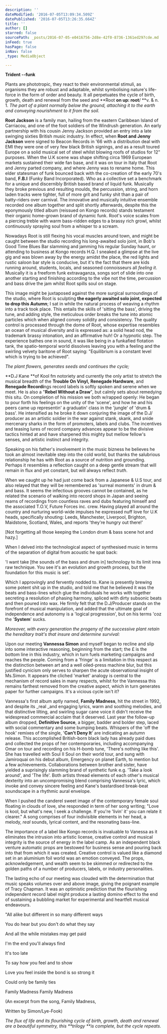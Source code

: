 ```yaml
---
description: ''
dateModified: '2016-07-05T13:09:34.509Z'
datePublished: '2016-07-05T13:26:35.664Z'
title: ''
author: []
starred: false
sourcePath: _posts/2016-07-05-e0416756-2d8e-42f0-8736-1361ed297cde.md
inFeed: true
hasPage: false
inNav: false
_type: MediaObject

---
```

**Trident --funk**

Plants are phototropic, they react to their environmental stimuli, as organisms they are robust and adaptable, whilst symbolising nature's life-force in the form of order and beauty. It all perpetuates the cycle of birth, growth, death and renewal from the seed and **Root **on up: root**/ **v. & n. 1\. _The part of a plant normally below the ground, attaching it to the earth and conveying nourishment to it from the soil._

**Root Jackson** is a family man, hailing from the eastern Caribbean Island of Carriacou, and one of the foot soldiers of the Windrush generation. An early partnership with his cousin Jenny Jackson provided an entry into a late swinging sixties British music industry. In effect, when **Root and Jenny Jackson** were signed to Beacon Records in '66 with a distribution deal with EMI they were one of very few black British signings, and as a result toured Europe on a solid musical set of steel whilst blowing roofs of studios for 12" purposes. When the U.K scene was shape shifting circa 1969 European markets sustained their wide fan base, and it was on tour in Italy that Root and Jenny parted company, and where Jenny was to rename home. This elder statesman of funk bounced back with the co-creation of the early 70's band, **F.B.I** (Funky Band Incorporated). Who as a collective set a benchmark for a unique and discernibly British based brand of liquid funk. Musically they broke previous and resulting moulds, the percussion, string, and horn laden tracks were tighter, full of more grit and funky shit than a pair of batty-riders over carnival. The innovative and musically intuitive ensemble recorded one album together and split shortly afterwards, despite this the eponymously titled album (reissued on Kongo records) stands testament their organic home-grown brand of dynamic funk. Root's voice scales from a piercing treble with warm bass-ridden edges to a brassy rich growl, whilst continuously spraying soul from a whisper to a scream.

Nowadays Root is still flexing his vocal muscles around town, and might be caught between the studio recording his long-awaited solo joint, in Bob's Good Time Blues Bar slamming and jamming his regular Sunday haunt, or attending to business at Kongo records H.Q. I sneaked a glimpse at the live gig and was blown away by the energy amidst the place, the red lights and rustic saloon bar style is conducive, but it's the fact that there are kids running around, students, locals, and seasoned connoisseurs all _feeling it_. Musically it is a freeform funk extravaganza, songs sort of slide into one another starting and finishing according to the vibe not the time, percussion and bass drive the jam whilst Root spills soul on stage.

This image might be juxtaposed against the more surgical surroundings of the studio, where Root is sculpting **the eagerly awaited solo joint, expected to drop this Autumn**; I sat in while the natural process of weaving a rhythm into a track took place. This entails the skills of 'sitting the bass', driving the tune, and adding style, the meticulous order breaks the tune into atomic particles which when aligned convey solidity and consistency. The quality control is processed through the dome of Root, whose expertise resembles an ocean of musical diversity and is expressed as: a solid head nod, the trademark brassy intonation, and an affirmative huh! Or a hypnotic step. The experience bathes one in sound, it was like being in a funkafied flotation tank, the spatio-temporal world dissolves leaving you with a feeling and the swirling velvety baritone of Root saying: "Equilibrium is a constant level which is trying to be achieved".

_The plant flowers, generates seeds and continues the cycle;_

**D.J Kane **of Kool fm notoriety and currently the only artist to stretch the musical breadth of the **Trouble On Vinyl,** **Renegade Hardware**, and **Renegade Recordi**ngs record labels is softly spoken and serene when we meet. He is also a "**Rebel Without a Draw**", but calmly sets about remedying this situ. On completion of his mission we both w/rapped openly: He began to pour forth his feelings on the unity of the 'scene', and how he and his peers came up representin' a graduatin' class in the 'jungle' of 'drum & bass'. He intensified as he broke it down conjuring the image of the D.J/ producer as an artistic soldier in the war against stank, skank, and snide mercenary sharks in the form of promoters, labels and clubs. The incentives and teasing lures of record company advances appear to be the divisive tactics hinted at and have sharpened this mighty but mellow fellow's senses, and artistic instinct and integrity.

Speaking on his father's involvement in the music bizness he believes he took an almost inevitable step into the cold world, but thanks the salubrious relationship he has with Root as a source of nutrition and grounding. Perhaps it resembles a reflection caught on a deep gentle stream that will remain in flux and yet constant, but will always reflect _truth_.

When we caught up he had just come back from a Japanese & U.S tour, and also relayed that they will be remembered as 'surreal moments' in drum & and bass. It seems the infectious grooves cannot be contained, as he related the scenario of walking into record shops in Japan and seeing reams of recordings from countless raves and dubs featuring himself and the associated T.O.V, Future Forces inc. crew. Having played all around the country and nurturing world-wide impulses he expressed nuff love for U.K heads, specifically shouting: Leeds, Manchester, Liverpool, Brighton, Maidstone, Scotland, Wales, and reports 'they're hungry out there!'

\[Not forgetting all those keeping the London drum & bass scene hot and hazy.\]

When I delved into the technological aspect of synthesised music in terms of the separation of digital from acoustic he spat back:

'I want take \[the sounds of the bass and drum in\] technology to its limit inna raw technique. You see it's an evolution and growth process, but the foundation for this music is set'.

Which I approvingly and fervently nodded to. Kane is presently brewing some potent shit up in the studio, and told me that he believed it was the beats and bass-lines which glue the individuals he works with together secreting a resolution of phasing harmony, spliced with dirty subsonic beats and then poured into wax. He firmly felt that the D.J/Producer stands on the forefront of musical manipulation, and added that the ultimate goal of independence and autonomy is a 'logical progression', but on his terms 'coz the '**System**' sucks.

  
_Moreover, with every generation the progeny of the successive plant retain the hereditary trait's that insure and determine survival:_

Upon our meeting **Vannessa Simon** and myself began to recline and slip into some interactive reasoning, beginning from the start; the £ is the bottom line in this industry, which in turn fuels marketing campaigns and reaches the people. Coming from a 'fringe' is a limitation in this respect as the distinction between art and a well oiled-press machine blur, but this justified cynicism only serves to sharpen the acute observational insight of Ms.Simon. It appears the cliched 'market' analogy is central to the mechanism of record sales in many respects, whilst for the Vannessa this remains farthest removed from the creative aspect, which in turn generates paper for further campaigns. It's a vicious cycle isn't it?

Vannessa's first album aptly named, **Family Madness**, hit the street in 1992, and despite its _real _and engaging lyrics, warm and soothing melodies, and that distinctive lilting, and swirling sugar cane voice it didn't receive the widespread commercial acclaim that it deserved. Last year the follow-up album dropped, **Definitive Source**, a bigger, badder and bolder step, laced with social commentary and some bumping beats. Whispers of the 'off the hook' remixes of the single, '**Can't Deny It**' are indicating an autumn release. This accomplished British-born black lady has already paid dues and collected the props of her contemporaries, including accompanying Omar on tour and recording on his H-bomb tune, 'There's nothing like this'. She has travelled with Soul II Soul on their world tour, and sung with Jamiroquai on his debut album, Emergency on planet Earth, to mention but a few achievements. Collaborations between brother and sister, have yielded a suprisingly slamming brand of synthetic funk e.g. 'Take a look around', and 'The life'. Both artists thread elements of each other's musical dexterity into an uncompromising blend comprising Vannessa's lyric, which invoke and convey sincere feeling and Kane's bastardised break-beat soundscape in a rhythmic aural envelope.

When I pushed the canderel sweet image of the contemporary female soul floating in clouds of love, she responded in term of her song writing; "Love is kool, but what's new, I seek a challenge. If you're 'livin' it' you can relate it clearer." A song comprises of four indivisible elements in her head, a melody, _real_ sounds, lyrical content, and the resonating bass-line.

The importance of a label like Kongo records is invaluable to Vanessa as it eliminates the intrusion into artistic license, creative control and musical integrity is the source of energy in the label camp. As an independent black venture automatic props are bestowed for business sense and pouring back into that from which it was created. Creative control is valued like a diamond set in an aluminium foil world was an emotion conveyed. The props, acknowledgement, and wealth seem to be skimmed or redirected to the golden paths of a number of producers, labels, or industry personalities.

The lasting echo of our meeting was clouded with the determination that music speaks volumes over and above image, giving the poignant example of Tracy Chapman. It was an optimistic prediction that the flourishing independent record label might produce a lasting domino effect to the end of sustaining a bubbling market for experimental and heartfelt musical endeavours.

"All alike but different in so many different ways

You do hear but you don't do what they say

And all the while mistakes may get paid

I'm the end you'll always find

It's too late

To say how you feel and to show

Love you feel inside the bond is so strong it

Could only be family ties

Family Madness Family Madness

(An excerpt from the song, Family Madness,

Written by Simon/Lye-Fook)

_The flux of life and its flourishing cycle of birth, growth, death and renewal are a beautiful symmetry, this **trilogy **is complete, but the cycle repeats._